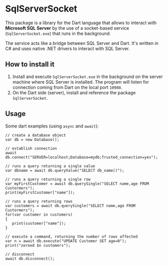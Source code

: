 # SqlServerSocket

This package is a library for the Dart language that allows to interact with **Microsoft SQL Server**  by the use of a socket-based service (`SqlServerSocket.exe`) that runs in the background. 

The service acts like a bridge between SQL Server and Dart. It's written in C# and uses native .NET drivers to interact with SQL Server. 

## How to install it

1) Install and execute `SqlServerSocket.exe` in the background on the server machine where SQL Server is installed. The program will listen for connection coming from Dart on the local port `10980`.
2) On the Dart side (server), install and reference the package `SqlServerSocket`.

## Usage

Some dart examples (using `async` and `await`): 

```
// create a database object 
var db = new Database();

// establish connection
await db.connect("SERVER=localhost;Database=mydb;Trusted_connection=yes");

// runs a query returning a single value
var dbname = await db.queryValue("SELECT db_name()");

// runs a query returning a single row
var myFirstCustomer = await db.querySingle("SELECT name,age FROM Custormers");
print(myFirstCustomer["name"]);

// runs a query returning rows
var customers = await db.querySingle("SELECT name,age FROM Custormers");
for(var customer in customers)
{
   print(customer["name"]);
}

// execute a command, returning the number of rows affected
var n = await db.execute("UPDATE Customer SET age=0");
print("zeroed $n customers");

// disconnect
await db.disconnect();
```
